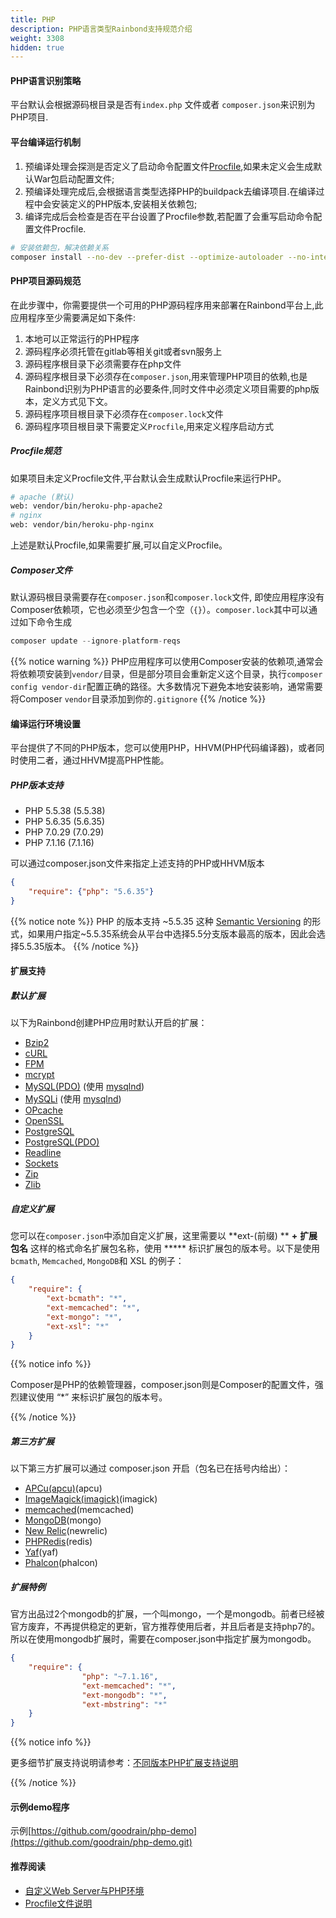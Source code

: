 ```yaml
---
title: PHP
description: PHP语言类型Rainbond支持规范介绍
weight: 3308
hidden: true
---
```


#### PHP语言识别策略
平台默认会根据源码根目录是否有`index.php` 文件或者 `composer.json`来识别为PHP项目.

#### 平台编译运行机制

1. 预编译处理会探测是否定义了启动命令配置文件[Procfile](../etc/procfile/),如果未定义会生成默认War包启动配置文件;
2. 预编译处理完成后,会根据语言类型选择PHP的buildpack去编译项目.在编译过程中会安装定义的PHP版本,安装相关依赖包;
3. 编译完成后会检查是否在平台设置了Procfile参数,若配置了会重写启动命令配置文件Procfile.

```bash
# 安装依赖包，解决依赖关系
composer install --no-dev --prefer-dist --optimize-autoloader --no-interaction
```

#### PHP项目源码规范

在此步骤中，你需要提供一个可用的PHP源码程序用来部署在Rainbond平台上,此应用程序至少需要满足如下条件:

1. 本地可以正常运行的PHP程序
2. 源码程序必须托管在gitlab等相关git或者svn服务上
3. 源码程序根目录下必须需要存在php文件
4. 源码程序根目录下必须存在`composer.json`,用来管理PHP项目的依赖,也是Rainbond识别为PHP语言的必要条件,同时文件中必须定义项目需要的php版本，定义方式见下文。
5. 源码程序项目根目录下必须存在`composer.lock`文件  
6. 源码程序项目根目录下需要定义`Procfile`,用来定义程序启动方式

##### Procfile规范

如果项目未定义Procfile文件,平台默认会生成默认Procfile来运行PHP。

```bash
# apache (默认)
web: vendor/bin/heroku-php-apache2
# nginx 
web: vendor/bin/heroku-php-nginx
```

上述是默认Procfile,如果需要扩展,可以自定义Procfile。

##### Composer文件

默认源码根目录需要存在`composer.json`和`composer.lock`文件, 即使应用程序没有Composer依赖项，它也必须至少包含一个空（`{}`）。`composer.lock`其中可以通过如下命令生成

```php
composer update --ignore-platform-reqs
```

{{% notice warning %}}
PHP应用程序可以使用Composer安装的依赖项,通常会将依赖项安装到`vendor/`目录，但是部分项目会重新定义这个目录，执行`composer config vendor-dir`配置正确的路径。大多数情况下避免本地安装影响，通常需要将Composer `vendor`目录添加到你的`.gitignore`
{{% /notice %}}


#### 编译运行环境设置

平台提供了不同的PHP版本，您可以使用PHP，HHVM(PHP代码编译器)，或者同时使用二者，通过HHVM提高PHP性能。

##### PHP版本支持

- PHP 5.5.38 (5.5.38)
- PHP 5.6.35 (5.6.35)
- PHP 7.0.29 (7.0.29)
- PHP 7.1.16 (7.1.16)

<!--
- PHP 7.3.3, 7.3.2, 7.3.1, 7.3.0, 
- PHP 7.2.16, 7.2.15, 7.2.14, 7.2.13
- PHP 7.1.27, 7.1.26, 7.1.25, 7.1.21, 7.1.16
- PHP 7.0.33, 7.0.29
- PHP 5.6.40, 5.6.39, 5.6.35
- PHP 5.5.38
-->

<!--
##### HHVM版本

- HHVM 3.5.1
-->

可以通过composer.json文件来指定上述支持的PHP或HHVM版本

```json
{
	"require": {"php": "5.6.35"}
}
```
<!--
2. 在您代码的根目录创建`composer.json`配置并使用`HHVM 3.5.1`版本：

{% include copy-clipboard.html %}

```json
{
	"require": {"hhvm": "3.5.1"}
}
```
-->

{{% notice note %}}
PHP 的版本支持 ~5.5.35 这种 [Semantic Versioning](http://semver.org/) 的形式，如果用户指定~5.5.35系统会从平台中选择5.5分支版本最高的版本，因此会选择5.5.35版本。
{{% /notice %}}

#### 扩展支持

##### 默认扩展

以下为Rainbond创建PHP应用时默认开启的扩展：

- [Bzip2](http://docs.php.net/bzip2)
- [cURL](http://docs.php.net/curl)
- [FPM](http://docs.php.net/fpm)
- [mcrypt](http://docs.php.net/mcrypt)
- [MySQL(PDO)](http://docs.php.net/pdo_mysql) (使用 [mysqlnd](http://docs.php.net/mysqlnd))
- [MySQLi](http://docs.php.net/mysqli) (使用 [mysqlnd](http://docs.php.net/mysqlnd))
- [OPcache](http://docs.php.net/opcache)
- [OpenSSL](http://docs.php.net/openssl)
- [PostgreSQL](http://docs.php.net/pgsql)
- [PostgreSQL(PDO)](http://docs.php.net/pdo_pgsql)
- [Readline](http://docs.php.net/readline)
- [Sockets](http://docs.php.net/sockets)
- [Zip](http://docs.php.net/zip)
- [Zlib](http://docs.php.net/zlib)

<!--
#### 2.4.2 可选扩展

您可以在应用创建的向导中选择添加除默认扩展外的其他扩展(扩展名对应包名在下列括号中给出)：
- [BCMath](http://docs.php.net/bcmath)(bcmath)
- [Calendar](http://docs.php.net/calendar)(calendar)
- [Exif](http://docs.php.net/exif)(exif)
- [FTP](http://docs.php.net/ftp)(ftp)
- [GD](http://docs.php.net/manual/en/book.image.php)(gd)
- [gettext](http://docs.php.net/gettext)(gettext)
- [intl](http://docs.php.net/intl)(intl)
- [mbstring](http://docs.php.net/mbstring)(mbstring)
- [MySQL](http://docs.php.net/book.mysql)(mysql，注意，该扩展已经在php 5.5中废弃,推荐使用 MySQLi 或 PDO)
- [PCNTL](http://docs.php.net/pcntl)(pcntl)
- [Shmop](http://docs.php.net/shmop)(shmop)
- [SOAP](http://docs.php.net/soap)(soap)
- [SQLite3](http://docs.php.net/sqlite3)(sqlite3)
- [SQLite](http://docs.php.net/pdo_sqlite)(PDO)(pdo_sqlite)
- [XMLRPC](http://docs.php.net/xmlrpc)(xmlrpc)
- [XSL](http://docs.php.net/xsl)(xsl)

-->

##### 自定义扩展

您可以在`composer.json`中添加自定义扩展，这里需要以  **ext-(前缀) **  **+**  **扩展包名** 这样的格式命名扩展包名称，使用  ***** 标识扩展包的版本号。以下是使用`bcmath`, `Memcached`, `MongoDB`和 XSL 的例子：

```json
{
    "require": {
        "ext-bcmath": "*",
        "ext-memcached": "*",
        "ext-mongo": "*",
        "ext-xsl": "*"
    }
}
```

{{% notice info %}}

Composer是PHP的依赖管理器，composer.json则是Composer的配置文件，强烈建议使用 “*” 来标识扩展包的版本号。

{{% /notice %}}

##### 第三方扩展

以下第三方扩展可以通过 composer.json 开启（包名已在括号内给出）：

- [APCu(apcu)](http://pecl.php.net/package/apcu)(apcu)
- [ImageMagick(imagick)](http://docs.php.net/imagick)(imagick)
- [memcached](http://docs.php.net/memcached)(memcached)
- [MongoDB](http://docs.php.net/mongo)(mongo)
- [New Relic](http://newrelic.com/php)(newrelic)
- [PHPRedis](http://pecl.php.net/package/redis)(redis)
- [Yaf](http://pecl.php.net/package/yaf)(yaf)
- [Phalcon](http://phalconphp.com/)(phalcon)


##### 扩展特例

官方出品过2个mongodb的扩展，一个叫mongo，一个是mongodb。前者已经被官方废弃，不再提供稳定的更新，官方推荐使用后者，并且后者是支持php7的。所以在使用mongodb扩展时，需要在composer.json中指定扩展为mongodb。

```json
{
    "require": {
                "php": "~7.1.16",
                "ext-memcached": "*",
                "ext-mongodb": "*",
                "ext-mbstring": "*"
    }
}
```

{{% notice info %}}

更多细节扩展支持说明请参考：<a href="../php_more/extensions/" target="_blank">不同版本PHP扩展支持说明</a>

{{% /notice %}}

#### 示例demo程序

示例[https://github.com/goodrain/php-demo](https://github.com/goodrain/php-demo.git)

#### 推荐阅读

- <a href="../php_more/custom-env/" target="_blank" >自定义Web Server与PHP环境</a>
- <a href="../etc/procfile/" target="_blank" >Procfile文件说明</a>

<!--
## 五、源码编译构建

在部署期间系统会运行以下命令来安装依赖包，解决依赖关系：

```bash
composer install --no-dev --prefer-dist --optimize-autoloader --no-interaction
```

{{% notice info %}}

系统会在每次运行的时候使用`composer self-update` 将Composer自动更新到最新版本。

{{% /notice %}}

## 六、配置启动命令

云帮支持 [Apache](http://httpd.apache.org/)，如果您在Profile文件中没有设置加载其中任一服务器，或代码根目录没有 Procfile 文件，应用创建向导会提示用户选择Apache作为Web服务器。

### Apache服务器

Apache接口与PHP-FPM或HHVM通过FastCGI使用 `mod_proxy_fcgi`。

> 名词释义：
>
> **FastCGI**：快速网关接口，是一种让交互程序与Web服务器通信的协议，早期通用网关接口(CGI)的增强版本
>
> **PHP-FPM**：是一个FastCGI管理器，旨在将FastCGI进程管理整合进**PHP**包中
>
> **HHVM**：PHP代码编译器

在您代码的根目录下创建 Procfile 文件，填写以下内容来开启 PHP-FPM：

```bash
web: vendor/bin/heroku-php-apache2
```

如果要运行 HHVM 的话，Procfile 内容如下：

```bash
web: vendor/bin/heroku-hhvm-apache2
```

您可以通过 .htaccess 文件来自定义 Apache 的行为，也可以使用自定义 Apache 配置文件的方式。例如；

将以下内容保存在根目录下命名为 apache_app.conf：

```bash
RewriteEngine On

RewriteCond %{REQUEST_URI}::$1 ^(/.+)/(.*)::\2$
RewriteRule ^(.*) - [E=BASE:%1]

RewriteCond %{ENV:REDIRECT_STATUS} ^$
RewriteRule ^app\.php(/(.*)|$) %{ENV:BASE}/$2 [R=301,L]

RewriteCond %{REQUEST_FILENAME} -f
RewriteRule .? - [L]

RewriteRule .? %{ENV:BASE}/app.php [L]

```

然后修改 Procfile 文件加载此配置：

```bash
web: vendor/bin/heroku-php-apache2 -C apache_app.conf
```


### 5.2 Nginx

Nginx 使用 FastCGI 连接 PHP-FPM，使用下面的 Procfile 开启 Nginx：

```bash
web: vendor/bin/heroku-php-nginx
```

如果要运行 HHVM 的话，Procfile 内容如下：

```bash
web: vendor/bin/heroku-hhvm-nginx
```

Nginx 服务器同样支持自定义配置，以下是一个 URL 重写的例子：

```bash
location / {
    # try to serve file directly, fallback to rewrite
    try_files $uri @rewriteapp;
}

location @rewriteapp {
    # rewrite all to app.php
    rewrite ^(.*)$ /app.php/$1 last;
}

location ~ ^/(app|app_dev|config)\.php(/|$) {
    fastcgi_pass heroku-fcgi;
    fastcgi_split_path_info ^(.+\.php)(/.*)$;
    include fastcgi_params;
    fastcgi_param SCRIPT_FILENAME $document_root$fastcgi_script_name;
    fastcgi_param HTTPS off;
}

```

将其保存在根目录下命名为为 nginx_app.conf ，修改 Procfile 文件为以下内容即可：

```bash
web: vendor/bin/heroku-php-nginx -C nginx_app.conf
```

-->

